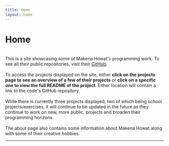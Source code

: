 ```yaml
---
title: Home
layout: home
---
```


# Home
\
This is a site showcasing some of Makena Howat's programming work. To see all their public repositories, visit their [GitHub].\
\
To access the projects displayed on the site, either **click on the projects page to see an overview of a few of their projects** or **click on a specific one to view the full README of the project**. Either location will contain a link to the code's GitHub repository. \
\
While there is currently three projects displayed, two of which being school projects/exercises, it will continue to be updated in the future as they continue to work on new, more public, projects and broaden their programming horizons.\
\
The about page also contains some information about Makena Howat along with some of their creative hobbies.

----


[GitHub]: https://github.com/MakenaH

